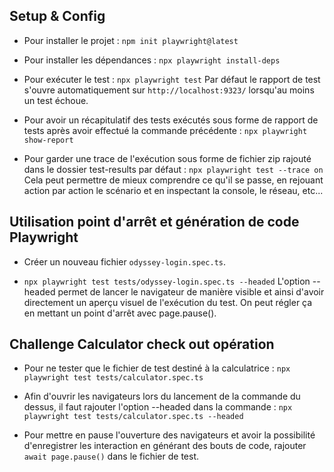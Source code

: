 

## Setup & Config

- Pour installer le projet :
`npm init playwright@latest`

- Pour installer les dépendances :
`npx playwright install-deps`

- Pour exécuter le test : 
`npx playwright test`
Par défaut le rapport de test s'ouvre automatiquement sur `http://localhost:9323/` lorsqu'au moins un test échoue.

- Pour avoir un récapitulatif des tests exécutés sous forme de rapport de tests après avoir effectué la commande précédente :
`npx playwright show-report`

- Pour garder une trace de l'exécution sous forme de fichier zip rajouté dans le dossier test-results par défaut : 
`npx playwright test --trace on`
Cela peut permettre de mieux comprendre ce qu'il se passe, en rejouant action par action le scénario et en inspectant la console, le réseau, etc...


## Utilisation point d'arrêt et génération de code Playwright

- Créer un nouveau fichier `odyssey-login.spec.ts`.

- `npx playwright test tests/odyssey-login.spec.ts --headed`
L'option --headed permet de lancer le navigateur de manière visible et ainsi d'avoir directement un aperçu visuel de l'exécution du test.
On peut régler ça en mettant un point d'arrêt avec page.pause().


## Challenge Calculator check out opération

- Pour ne tester que le fichier de test destiné à la calculatrice : 
`npx playwright test tests/calculator.spec.ts`

- Afin d'ouvrir les navigateurs lors du lancement de la commande du dessus, il faut rajouter l'option --headed dans la commande : 
 `npx playwright test tests/calculator.spec.ts --headed`

- Pour mettre en pause l'ouverture des navigateurs et avoir la possibilité d'enregistrer les interaction en générant des bouts de code, rajouter `await page.pause()` dans le fichier de test.